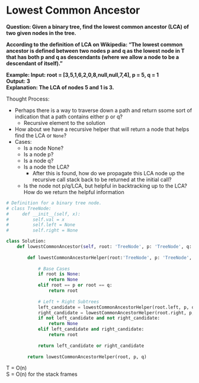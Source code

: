 # Lowest Common Ancestor

<b>Question: Given a binary tree, find the lowest common ancestor (LCA) of two given nodes in the tree.

According to the definition of LCA on Wikipedia: “The lowest common ancestor is defined between two nodes p and q as the lowest node in T that has both p and q as descendants (where we allow a node to be a descendant of itself).”

Example:
Input: root = [3,5,1,6,2,0,8,null,null,7,4], p = 5, q = 1  
Output: 3  
Explanation: The LCA of nodes 5 and 1 is 3. 

</b>

Thought Process:
* Perhaps there is a way to traverse down a path and return ssome sort of indication that a path contains either p or q?
  * Recursive element to the solution
* How about we have a recursive helper that will return a node that helps find the LCA or `None`?
* Cases:
  * Is a node None?
  * Is a node p?
  * Is a node q?
  * Is a node the LCA?
    * After this is found, how do we propagate this LCA node up the recursive call stack back to be returned at the initial call? 
  * Is the node not p/q/LCA, but helpful in backtracking up to the LCA? How do we return the helpful information  

```python
# Definition for a binary tree node.
# class TreeNode:
#     def __init__(self, x):
#         self.val = x
#         self.left = None
#         self.right = None

class Solution:
    def lowestCommonAncestor(self, root: 'TreeNode', p: 'TreeNode', q: 'TreeNode') -> 'TreeNode':
        
        def lowestCommonAncestorHelper(root:'TreeNode', p: 'TreeNode', q: 'TreeNode'): 
            
            # Base Cases
            if root is None:
                return None
            elif root == p or root == q:
                return root
            
            # Left + Right Subtrees
            left_candidate = lowestCommonAncestorHelper(root.left, p, q)
            right_candidate = lowestCommonAncestorHelper(root.right, p, q)
            if not left_candidate and not right_candidate:
                return None 
            elif left_candidate and right_candidate:
                return root
            
            return left_candidate or right_candidate
        
        return lowestCommonAncestorHelper(root, p, q)
```

T = O(n)   
S = O(n) for the stack frames
